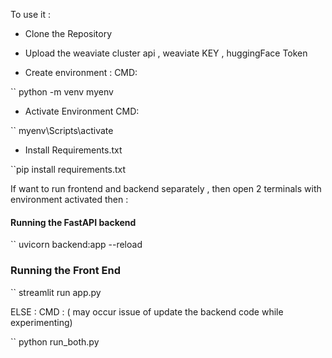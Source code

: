 



To use it :

- Clone the Repository

- Upload the weaviate cluster api  , weaviate KEY , huggingFace Token

- Create environment :
CMD:

`` python -m venv myenv

- Activate Environment
CMD:

`` myenv\Scripts\activate


- Install Requirements.txt

``pip install requirements.txt

If want to run frontend and backend separately , then open 2 terminals with environment activated then :



#### Running the FastAPI backend 
`` uvicorn backend:app --reload 


### Running the Front End

`` streamlit run app.py


ELSE : CMD : ( may occur issue of update the backend code while experimenting)

`` python run_both.py






